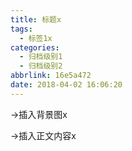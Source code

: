 ```yaml
---
title: 标题x
tags:
  - 标签1x
categories:
  - 归档级别1
  - 归档级别2
abbrlink: 16e5a472
date: 2018-04-02 16:06:20
---
```


->插入背景图x

<!--more-->

->插入正文内容x

